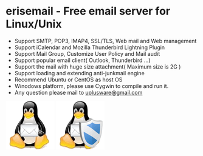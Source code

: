 # erisemail - Free email server for Linux/Unix
* Support SMTP, POP3, IMAP4, SSL/TLS, Web mail and Web management
* Support iCalendar and Mozilla Thunderbird Lightning Plugin
* Support Mail Group, Customize User Policy and Mail audit
* Support popular email client( Outlook, Thunderbird ...)
* Support the mail with huge size attachment( Maximum size is 2G )
* Support loading and extending anti-junkmail engine
* Recommend Ubuntu or CentOS as host OS
* Winodows platform, please use Cygwin to compile and run it.
* Any question please mail to uplusware@gmail.com

![eRisemail](erisemail.gif) ![Anti-JunkMail](antijunk.gif)
